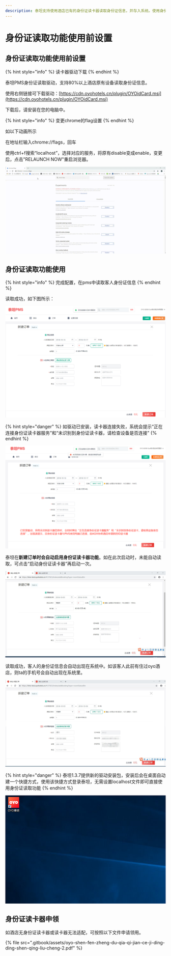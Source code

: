 ```yaml
---
description: 泰坦支持使用酒店已有的身份证读卡器读取身份证信息，并存入系统。使用身份证读取功能之前，需要安装驱动，并变更chrome的flag服务设置
---
```


# 身份证读取功能使用前设置

## 身份证读取功能使用前设置

{% hint style="info" %}
读卡器驱动下载
{% endhint %}

泰坦PMS身份证读取驱动，支持80%以上酒店原有设备读取身份证信息。

使用右侧链接可下载驱动：[https://cdn.oyohotels.cn/plugin/OYOidCard.msi](https://cdn.oyohotels.cn/plugin/OYOidCard.msi)

下载后，请安装在您的电脑中。

{% hint style="info" %}
变更chrome的flag设置
{% endhint %}

如以下动画所示

在地址栏输入chrome://flags，回车

使用ctrl+f搜索“localhost”，选择对应的服务，将原有disable变成enable，变更后，点击"RELAUNCH NOW"重启浏览器。

![&#x4F7F;&#x7528;chrome&#x4FEE;&#x6539;localhost&#x6587;&#x4EF6;](.gitbook/assets/20180930_194859.gif)

## 身份证读取功能使用

{% hint style="info" %}
完成配置，在pms中读取客人身份证信息
{% endhint %}

读取成功，如下图所示：

![&#x70B9;&#x51FB;&#x65B0;&#x5EFA;&#x6563;&#x5BA2;&#x8BA2;&#x5355;&#xFF0C;&#x63D0;&#x793A;&#x201C;&#x6B63;&#x5728;&#x8FDE;&#x63A5;&#x8EAB;&#x4EFD;&#x8BC1;&#x8BFB;&#x5361;&#x5668;&#x670D;&#x52A1;&#x201D;](.gitbook/assets/image%20%2817%29.png)

{% hint style="danger" %}
如驱动已安装，读卡器连接失败，系统会提示“正在连接身份证读卡器服务”和“未识别到身份证读卡器，请检查设备是否连接”
{% endhint %}

![&#x5B89;&#x88C5;&#x9A71;&#x52A8;&#x6210;&#x529F;&#x672A;&#x8FDE;&#x63A5;&#x8BFB;&#x5361;&#x5668;](.gitbook/assets/image%20%2835%29.png)

泰坦在**新建订单时会自动启用身份证读卡器功能**。如在此次启动时，未能自动读取，可点击“启动身份证读卡器”再启动一次。

![&#x5982;&#x672A;&#x81EA;&#x52A8;&#x8BFB;&#x53D6;&#xFF0C;&#x53EF;&#x70B9;&#x51FB;&#x542F;&#x52A8;&#x8EAB;&#x4EFD;&#x8BC1;&#x8BFB;&#x5361;&#x5668;&#x542F;&#x52A8;&#x4E00;&#x6B21;](.gitbook/assets/image%20%285%29.png)

读取成功，客人的身份证信息会自动出现在系统中。如该客人此前有住过oyo酒店，则ta的手机号会自动出现在系统里。  


![&#x6210;&#x529F;&#x542F;&#x7528;&#xFF0C;&#x5E76;&#x5F55;&#x5165;&#x8BA2;&#x5355;&#x4FE1;&#x606F;](.gitbook/assets/image%20%2824%29.png)

{% hint style="danger" %}
泰坦1.3.7提供新的驱动安装包，安装后会在桌面自动建一个快捷方式，使用该快捷方式登录泰坦，无需设置localhost文件即可直接使用身份证读取功能
{% endhint %}

![&#x684C;&#x9762;&#x51FA;&#x73B0;OYO&#x6CF0;&#x5766;&#x5FEB;&#x6377;&#x65B9;&#x5F0F;&#xFF0C;&#x53CC;&#x51FB;&#x56FE;&#x6807;&#x5373;&#x53EF;&#x5FEB;&#x901F;&#x767B;&#x5F55;&#x6CF0;&#x5766;](.gitbook/assets/image.png)

## 身份证读卡器申领

如酒店无身份证读卡器或读卡器无法适配，可按照以下文件申请领用。

{% file src=".gitbook/assets/oyo-shen-fen-zheng-du-qia-qi-jian-ce-ji-ding-ding-shen-qing-liu-cheng-2.pdf" %}

